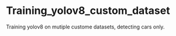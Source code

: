 # Training_yolov8_custom_dataset
Training yolov8 on mutiple custome datasets, detecting cars only. 
